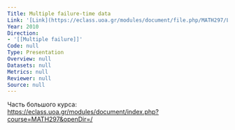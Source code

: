 ```yaml
---
Title: Multiple failure-time data
Link: '[Link](https://eclass.uoa.gr/modules/document/file.php/MATH297/Lectures/lect10.slides.pdf)'
Year: 2010
Direction:
- '[[Multiple failure]]'
Code: null
Type: Presentation
Overview: null
Datasets: null
Metrics: null
Reviewer: null
Source: null
---
```


Часть большого курса: https://eclass.uoa.gr/modules/document/index.php?course=MATH297&openDir=/
